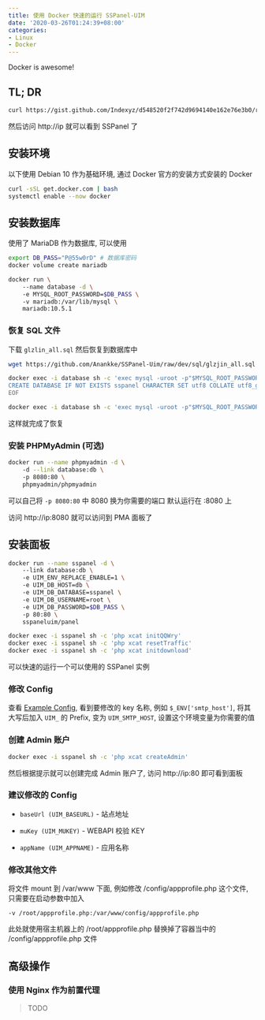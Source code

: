 ```yaml
---
title: 使用 Docker 快速的运行 SSPanel-UIM
date: '2020-03-26T01:24:39+08:00'
categories:
- Linux
- Docker
---
```


Docker is awesome!

<!--more-->

## TL; DR

```bash
curl https://gist.github.com/Indexyz/d548520f2f742d9694140e162e76e3b0/raw/c8fce2c510340f10912fb1a86fc88ee8cbf22da0/install.sh | bash
```

<script src="https://gist.github.com/Indexyz/d548520f2f742d9694140e162e76e3b0.js"></script>

然后访问 http://ip 就可以看到 SSPanel 了

## 安装环境

以下使用 Debian 10 作为基础环境, 通过 Docker 官方的安装方式安装的 Docker

```bash
curl -sSL get.docker.com | bash
systemctl enable --now docker
```

## 安装数据库

使用了 MariaDB 作为数据库, 可以使用

```bash
export DB_PASS="P@55w0rD" # 数据库密码
docker volume create mariadb

docker run \
    --name database -d \
    -e MYSQL_ROOT_PASSWORD=$DB_PASS \
    -v mariadb:/var/lib/mysql \
    mariadb:10.5.1
```

### 恢复 SQL 文件

下载 `glzlin_all.sql` 然后恢复到数据库中

```bash
wget https://github.com/Anankke/SSPanel-Uim/raw/dev/sql/glzjin_all.sql

docker exec -i database sh -c 'exec mysql -uroot -p"$MYSQL_ROOT_PASSWORD"' <<EOF
CREATE DATABASE IF NOT EXISTS sspanel CHARACTER SET utf8 COLLATE utf8_general_ci;
EOF

docker exec -i database sh -c 'exec mysql -uroot -p"$MYSQL_ROOT_PASSWORD" sspanel' < glzjin_all.sql
```

这样就完成了恢复

### 安装 PHPMyAdmin (可选)

```bash
docker run --name phpmyadmin -d \
    -d --link database:db \
    -p 8080:80 \
    phpmyadmin/phpmyadmin
```

可以自己将 `-p 8080:80` 中 8080 换为你需要的端口 默认运行在 :8080 上

访问 http://ip:8080 就可以访问到 PMA 面板了

## 安装面板

```bash
docker run --name sspanel -d \
    --link database:db \
    -e UIM_ENV_REPLACE_ENABLE=1 \
    -e UIM_DB_HOST=db \
    -e UIM_DB_DATABASE=sspanel \
    -e UIM_DB_USERNAME=root \
    -e UIM_DB_PASSWORD=$DB_PASS \
    -p 80:80 \
    sspaneluim/panel

docker exec -i sspanel sh -c 'php xcat initQQWry'
docker exec -i sspanel sh -c 'php xcat resetTraffic'
docker exec -i sspanel sh -c 'php xcat initdownload'
```

可以快速的运行一个可以使用的 SSPanel 实例

### 修改 Config

查看 [Example Config](https://github.com/Anankke/SSPanel-Uim/blob/dev/config/.config.example.php), 看到要修改的 key 名称, 例如 `$_ENV['smtp_host']`, 将其大写后加入 `UIM_` 的 Prefix, 变为 `UIM_SMTP_HOST`, 设置这个环境变量为你需要的值

### 创建 Admin 账户

```bash
docker exec -i sspanel sh -c 'php xcat createAdmin'
```

然后根据提示就可以创建完成 Admin 账户了, 访问 http://ip:80 即可看到面板

### 建议修改的 Config

- `baseUrl (UIM_BASEURL)`  - 站点地址

- `muKey (UIM_MUKEY)` - WEBAPI 校验 KEY

- `appName (UIM_APPNAME)` - 应用名称

### 修改其他文件

将文件 mount 到 /var/www 下面, 例如修改 /config/appprofile.php 这个文件, 只需要在启动参数中加入

```text
-v /root/appprofile.php:/var/www/config/appprofile.php
```

此处就使用宿主机器上的 /root/appprofile.php 替换掉了容器当中的 /config/appprofile.php 文件

## 高级操作

### 使用 Nginx 作为前置代理

> TODO
